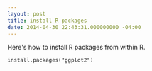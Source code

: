```yaml
---
layout: post
title: install R packages
date: 2014-04-30 22:43:31.000000000 -04:00
---
```

Here's how to install R packages from within R.

    install.packages("ggplot2")
